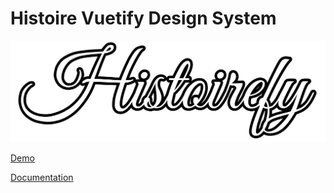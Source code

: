 # Histoire Vuetify Design System

![Histoirefy](/src/docs/logos/histoirefy-logo-large-transparent-bg.png "Histoirefy")

[Demo]()

[Documentation](https://boredlunatic.github.io/histoire-vuetify-design-system/)